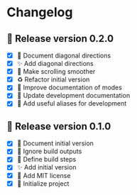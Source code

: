 # Changelog

## 🔖 Release version 0.2.0

* [x] 📝 Document diagonal directions
* [x] ✨ Add diagonal directions
* [x] 🚸 Make scrolling smoother
* [x] ♻️ Refactor initial version
* [x] 📝 Improve documentation of modes
* [x] 📝 Update development documentation
* [x] 🔨 Add useful aliases for development

## 🔖 Release version 0.1.0

* [x] 📝 Document initial version
* [x] 🙈 Ignore build outputs
* [x] 🔧 Define build steps
* [x] ✨ Add initial version
* [x] 📄 Add MIT license
* [x] 🎉 Initialize project
